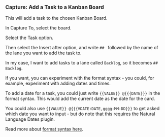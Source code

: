 ### Capture: Add a Task to a Kanban Board

This will add a task to the chosen Kanban Board.

In Capture To, select the board.

Select the Task option.

Then select the Insert after option, and write ``## `` followed by the name of the lane you want to add the task to.

In my case, I want to add tasks to a lane called ``Backlog``, so it becomes `## Backlog`.

If you want, you can experiment with the format syntax - you could, for example, experiment with adding dates and times.

To add a date for a task, you could just write ``{{VALUE}} @{{{DATE}}}`` in the format syntax. This would add the current date as the date for the card.

You could also use ``{{VALUE}} @{{{VDATE:DATE,gggg-MM-DD}}}`` to get asked which date you want to input - but do note that this requires the Natural Language Dates plugin.

Read more about [format syntax here](docs/FormatSyntax.md).